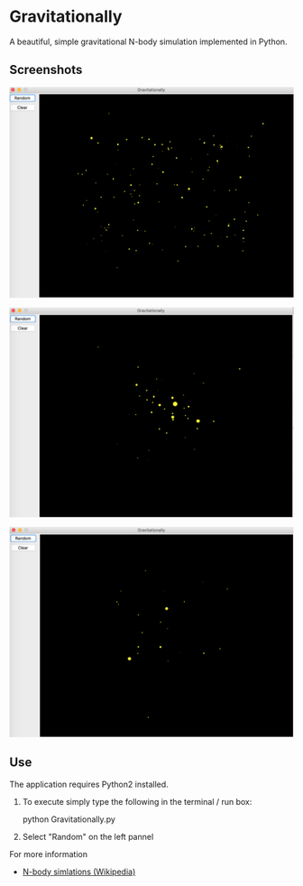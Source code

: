 # Gravitationally

A beautiful, simple gravitational N-body simulation implemented in Python.

## Screenshots

![screenshot](doc/large.png)

![screenshot](doc/medium.png)

![screenshot](doc/small.png)

## Use

The application requires Python2 installed. 

1. To execute simply type the following in the terminal / run box:

    python Gravitationally.py

2. Select "Random" on the left pannel

For more information 
* [N-body simlations (Wikipedia)](https://en.wikipedia.org/wiki/N-body_simulation)